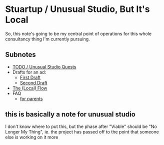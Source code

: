 # Stuartup / Unusual Studio, But It's Local

So, this note's going to be my central point of operations for this whole consultancy thing I'm currently pursuing.

## Subnotes

- [TODO / Unusual Studio Quests][USQ]
- Drafts for an ad:
  - [First Draft][]
  - [Second Draft][]
- [The (Local) Flow][The Flow]
- FAQ
  - [for parents][teach kid]

[First Draft]: 652e9a01-e70e-42a7-9a41-94ac51fc4dc6.md
[Second Draft]: 229e0ceb-dd9e-4c3f-9858-2a9a68f52844.md
[The Flow]: 57eead81-8631-4e88-8979-d65ea8b12028.md
[USQ]: 21528cfb-1ac3-4428-86df-86bb77154a23.md
[teach kid]: 0bc52037-90ec-483c-977e-f846e2d2e54f.md

## this is basically a note for unusual studio

I don't know where to put this, but the phase after "Viable" should be "No Longer My Thing", ie. the project has passed off to the point that someone else is working on it more
